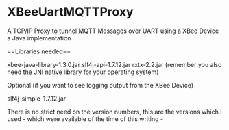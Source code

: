 # XBeeUartMQTTProxy
A TCP/IP Proxy to tunnel MQTT Messages over UART using a XBee Device
a Java implementation

==Libraries needed==

xbee-java-library-1.3.0.jar
slf4j-api-1.7.12.jar
rxtx-2.2.jar (remember you also need the JNI native library for your operating system)

Optional (if you want to see logging output from the XBee Device)

slf4j-simple-1.7.12.jar

There is no strict need on the version numbers, this are the versions which I used - which were available of the time of this writing -


